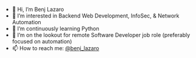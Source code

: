 - 👋 Hi, I’m Benj Lazaro
- 👀 I’m interested in Backend Web Development, InfoSec, & Network Automation
- 🌱 I’m continuously learning Python
- 💞️ I’m on the lookout for remote Software Developer job role (preferably focused on automation)
- 📫 How to reach me: <a href="https://twitter.com/benj_lazaro">@benj_lazaro</a>

<!---
benj-lazaro/benj-lazaro is a ✨ special ✨ repository because its `README.md` (this file) appears on your GitHub profile.
You can click the Preview link to take a look at your changes.
--->
